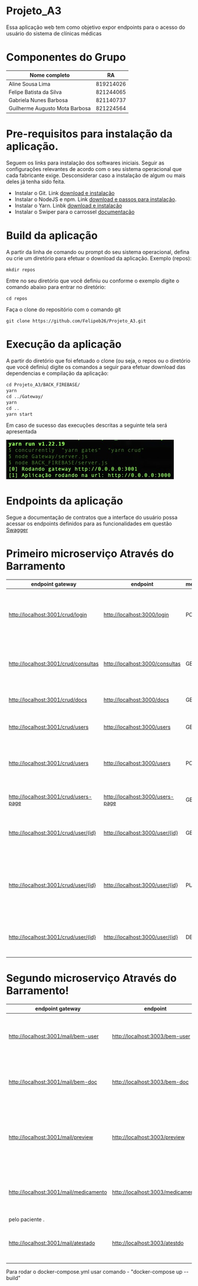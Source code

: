 # Projeto_A3
Essa aplicação web tem como objetivo expor endpoints para o acesso do usuário do sistema de clínicas médicas 

# Componentes do Grupo
| Nome completo | RA        |
|---|-----------|
| Aline Sousa Lima | 819214026 | 
| Felipe Batista da Silva | 821244065 |
| Gabriela Nunes Barbosa | 821140737 |
| Guilherme Augusto Mota Barbosa | 821224564 |

# Pre-requisitos para instalação da aplicação.
Seguem os links para instalação dos softwares iniciais. Seguir as configurações relevantes de acordo com o seu sistema operacional que cada fabricante exige. Desconsiderar caso a instalação de algum ou mais deles já tenha sido feita. 
- Instalar o Git. Link [download e instalação](https://git-scm.com/book/en/v2/Getting-Started-Installing-Git)
- Instalar o NodeJS e npm. Link [download e passos para instalação](https://nodejs.org/en/download/).
- Instalar o Yarn. Linbk [download e instalação](https://classic.yarnpkg.com/en/docs/install)
- Instalar o Swiper para o carrossel [documentação](https://swiperjs.com/angular)

# Build da aplicação
A partir da linha de comando ou prompt do seu sistema operacional, defina ou crie um diretório para efetuar o download da aplicação. Exemplo (repos): 
```
mkdir repos
```
Entre no seu diretório que você definiu ou conforme o exemplo digite o comando abaixo para entrar no diretório:
```
cd repos
``` 
Faça o clone do repositório com o comando git
```
git clone https://github.com/Felipeb26/Projeto_A3.git
```

# Execução da aplicação
A partir do diretório que foi efetuado o clone (ou seja, o repos ou o diretório que você definiu) digite os comandos a seguir para efetuar download das dependencias e compilação da aplicação:
```
cd Projeto_A3/BACK_FIREBASE/
yarn
cd ../Gateway/
yarn
cd ..
yarn start
```
Em caso de sucesso das execuções descritas a seguinte tela será apresentada

![console-server-started.jpeg](console-server-started.jpeg)
# Endpoints da aplicação
Segue a documentação de contratos que a interface do usuário possa acessar os endpoints definidos para as funcionalidades em questão [Swagger](http://localhost:3001/index)

# Primeiro microserviço Através do Barramento

| endpoint gateway| endpoint | method | info|
|----------|---------|------|------|
| <http://localhost:3001/crud/login>      |<http://localhost:3000/login> | POST | enviar email e senha para receber Bearer token para ter acesso aos demais endpoints. |
| <http://localhost:3001/crud/consultas>      |<http://localhost:3000/consultas> | GET | retorna todos as consultas relacionadas ao medico e paciente cadastrados.|
| <http://localhost:3001/crud/docs>      |<http://localhost:3000/docs> | GET | retorna todos os medicos cadastrados.|
| <http://localhost:3001/crud/users>      |<http://localhost:3000/users> | GET | retorna todos os usuarios cadastrados.|
| <http://localhost:3001/crud/users>      |<http://localhost:3000/users> | POST | Salva usuario sendo necessario nome email tellefone senha e role |
|<http://localhost:3001/crud/users-page> | <http://localhost:3000/users-page> | GET | retorna todos os usuarios paginando.|
| <http://localhost:3001/crud/user/{id}>  |<http://localhost:3000/user/{id}> | GET | recebe como paraetro o id do usuario para localizar.|
| <http://localhost:3001/crud/user/{id}>       |<http://localhost:3000/user/{id}> | PUT | recebe o id para localizar o usuario e o corpo de acordo com os parametros para serem alterados.|
| <http://localhost:3001/crud/user/{id}>       |<http://localhost:3000/user/{id}>  | DELETE | receb o id do usuario afim de excluir ele do banco de dados.|

# Segundo microserviço Através do Barramento!

| endpoint gateway| endpoint | method | info|
|----------|---------|--------|---------|
| <http://localhost:3001/mail/bem-user> | <http://localhost:3003/bem-user> | POST | envia um email um email para o usuario dando  parabens por se cadastrar no programa.|
| <http://localhost:3001/mail/bem-doc> | <http://localhost:3003/bem-doc> | POST | envia um email um email para o medico dando  parabens por se cadastrar no programa.|
| <http://localhost:3001/mail/preview> | <http://localhost:3003/preview> | POST | recebe array de bytes para uso de dowload ou preview do pdf sendo obrigatorio enviar o modelo do arquivo.|
| <http://localhost:3001/mail/medicamento> | <http://localhost:3003/medicamento> | POST | envia um email com o pdf de todos os medicamentos para serem utilizados
pelo paciente .|
| <http://localhost:3001/mail/atestado> | <http://localhost:3003/atestdo> | POST | envia um email com o pdf de todos o atestado referente ao paciente.|

Para rodar o docker-compose.yml usar comando - "docker-compose up --build"
